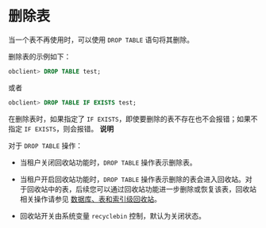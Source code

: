 删除表 
========================

当一个表不再使用时，可以使用 `DROP TABLE` 语句将其删除。

删除表的示例如下：

```sql
obclient> DROP TABLE test;
```



或者

```sql
obclient> DROP TABLE IF EXISTS test;
```



在删除表时，如果指定了 `IF EXISTS`，即使要删除的表不存在也不会报错；如果不指定 `IF EXISTS`，则会报错。
**说明**



对于 `DROP TABLE` 操作：

* 当租户关闭回收站功能时，`DROP TABLE` 操作表示删除表。

  

* 当租户开启回收站功能时，`DROP TABLE` 操作表示删除的表会进入回收站。对于回收站中的表，后续您可以通过回收站功能进一步删除或恢复该表，回收站相关操作请参见 [数据库、表和索引级回收站](/zh-CN/5.administrator-guide/7.high-data-availability/1.flashback/2.database-table-and-index-recycle-bin.md)。

  

* 回收站开关由系统变量 `recyclebin` 控制，默认为关闭状态。

  



